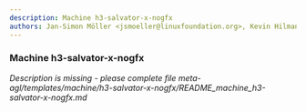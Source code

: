 ```yaml
---
description: Machine h3-salvator-x-nogfx
authors: Jan-Simon Möller <jsmoeller@linuxfoundation.org>, Kevin Hilman <khilman@baylibre.com>, Ronan Le Martret <ronan.lemartret@iot.bzh>, Yannick Gicquel <yannick.gicquel@iot.bzh>, Duy Dang <duy.dang.yw@renesas.com>
---
```

	
### Machine h3-salvator-x-nogfx
	 
*Description is missing - please complete file meta-agl/templates/machine/h3-salvator-x-nogfx/README_machine_h3-salvator-x-nogfx.md*


